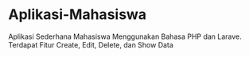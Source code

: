 # Aplikasi-Mahasiswa
 Aplikasi Sederhana Mahasiswa Menggunakan Bahasa PHP dan Larave. Terdapat Fitur Create, Edit,  Delete, dan Show Data 
